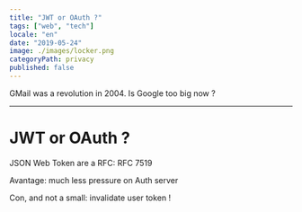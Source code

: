 ```yaml
---
title: "JWT or OAuth ?"
tags: ["web", "tech"]
locale: "en"
date: "2019-05-24"
image: ./images/locker.png
categoryPath: privacy
published: false
---
```


GMail was a revolution in 2004. Is Google too big now ?

---


JWT or OAuth ?
=====



JSON Web Token  are a RFC: RFC 7519


Avantage: much less pressure on Auth server

Con, and not a small: invalidate user token !


